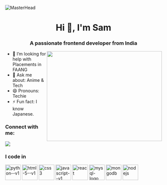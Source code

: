 ![MasterHead](https://github.com/user-attachments/assets/7cff9e73-1933-4d2d-94ff-50f3fa7750e1)
<h1 align="center">Hi 👋, I'm Sam</h1>
<h3 align="center">A passionate frontend developer from India</h3>

<img align="right" width="370" height="290" src="https://github.com/user-attachments/assets/a5f51b96-50ea-4a20-b2b2-e75928483b6d">
<p align="left">
	
- 🤔 I’m looking for help with Placements in FAANG
- 💬 Ask me about: Anime & Tech
- 😄 Pronouns: Techie
- ⚡ Fun fact: I know Japanese.
</p>
<h3 align="left">Connect with me:</h3>
<p align="left">
	
[<img src="https://img.shields.io/badge/LinkedIn-0077B5?style=for-the-badge&logo=linkedin&logoColor=white" />](www.linkedin.com/in/sam-sundar-st) 
</p>



### I code in
<img width="50" height="50" src="https://img.icons8.com/color/48/python--v1.png" alt="python--v1"/>  <img width="50" height="50" src="https://img.icons8.com/color/48/html-5--v1.png" alt="html-5--v1"/> <img width="50"   height="50" src="https://img.icons8.com/color/48/css3.png" alt="css3"/> <img width="50" height="50" src="https://img.icons8.com/color/48/javascript--v1.png" alt="javascript--v1"/> <img width="50" height="50" src="https://img.icons8.com/officel/40/react.png" alt="react"/> <img width="50" height="50" src="https://img.icons8.com/fluency/48/mysql-logo.png" alt="mysql-logo"/> <img width="50" height="50" src="https://img.icons8.com/color/48/mongodb.png" alt="mongodb"/>
<img width="50" height="50" src="https://img.icons8.com/color/48/nodejs.png" alt="nodejs"/>
